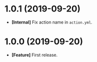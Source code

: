 # 1.0.1 (2019-09-20)

- **[Internal]** Fix action name in `action.yml`.

# 1.0.0 (2019-09-20)

- **[Feature]** First release.
